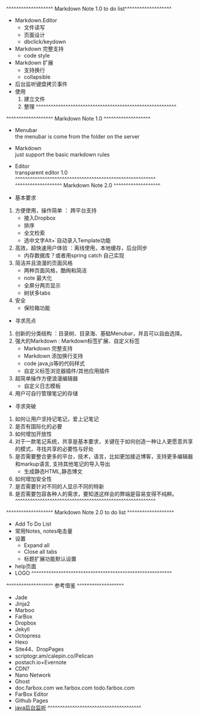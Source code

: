^^^^^^^^^^^^^^^^^^^ Markdown Note 1.0 to do list^^^^^^^^^^^^^^^^^^^
- Markdown.Editor
	- 文件读写
	- 页面设计
	- dbclick/keydown
- Markdown 完整支持
	- code style
- Markdown 扩展
	- 支持换行
	- collapsible
- 后台监听键盘拷贝事件
- 使用
	1. 建立文件
	1. 整理
^^^^^^^^^^^^^^^^^^^^^^^^^^^^^^^^^^^^^^^^^^^^^^^^^^^^^^^^^

^^^^^^^^^^^^^^^^^^^ Markdown Note 1.0 ^^^^^^^^^^^^^^^^^^^
- Menubar  
	the menubar is come from the folder on the server
- Markdown  
	just support the basic markdown rules
- Editor  
	transparent editor 1.0 
^^^^^^^^^^^^^^^^^^^^^^^^^^^^^^^^^^^^^^^^^^^^^^^^^^^^^^^^^
^^^^^^^^^^^^^^^^^^^ Markdown Note 2.0 ^^^^^^^^^^^^^^^^^^^

- 基本要求
1. 方便使用，操作简单 ： 跨平台支持
	- 接入Dropbox
	- 排序
	- 全文检索
	- 选中文字Alt+`自动录入Template功能
2. 高效，超快速用户体验 ：离线使用，本地缓存，后台同步
	- 内存数据库？或者用spring catch 自己实现
3. 简洁并且浪漫的页面风格
	- 两种页面风格，酷绚和简洁
	- note 最大化
	- 全屏分两页显示
	- 树状多tabs
4. 安全
	- 保险箱功能

- 寻求亮点
1. 创新的分类结构 ：目录树、目录海、基础Menubar，并且可以自由选择。
2. 强大的Markdown : Markdown标签扩展、自定义标签
	- Markdown 完整支持
	- Markdown 添加换行支持
	- code java,js等的代码样式
	- 自定义标签浏览器插件/其他应用插件
3. 超简单操作方便浪漫编辑器
	- 自定义日志模板
4. 用户可自行管理笔记的存储

- 寻求突破
1. 如何让用户坚持记笔记，爱上记笔记
2. 是否有国际化的必要
3. 如何增加开放性
3. 对于一款笔记系统，共享是基本要求，关键在于如何创造一种让人更愿意共享的模式，寻找共享的必要性与好处
5. 是否需要整合更多的平台，技术，语言，比如更加接近博客，支持更多编辑器和markup语言, 支持其他笔记的导入导出
	- 生成静态HTML,静态博文
6. 如何增加安全性
7. 是否需要针对不同的人显示不同的特新
8. 是否需要包容各种人的需求，要知道这样会的弊端是容易变得不纯粹。
^^^^^^^^^^^^^^^^^^^^^^^^^^^^^^^^^^^^^^^^^^^^^^^^^^^^^^^^^	

^^^^^^^^^^^^^^^^^^^ Markdown Note 2.0 to do list ^^^^^^^^^^^^^^^^^^^

- Add To Do List
- 常用Notes, notes电击量
- 设置
	- Expand all
	- Close all tabs
	- 标题扩展功能默认设置
- help页面
- LOGO
^^^^^^^^^^^^^^^^^^^^^^^^^^^^^^^^^^^^^^^^^^^^^^^^^^^^^^^^^

^^^^^^^^^^^^^^^^^^^ 参考借鉴 ^^^^^^^^^^^^^^^^^^^
- Jade
- Jinja2
- Marboo
- FarBox
- Dropbox
- Jekyll
- Octopress
- Hexo
- Site44、DropPages
- scriptogr.am/calepin.co/Pelican
- postach.io+Evernote
- CDN?
- Nano Network
- Ghost
- doc.farbox.com we.farbox.com todo.farbox.com
- FarBox Editor
- Github Pages
- [java后台监听](http://www.tuicool.com/articles/bymAv2q)
^^^^^^^^^^^^^^^^^^^^^^^^^^^^^^^^^^^^^^